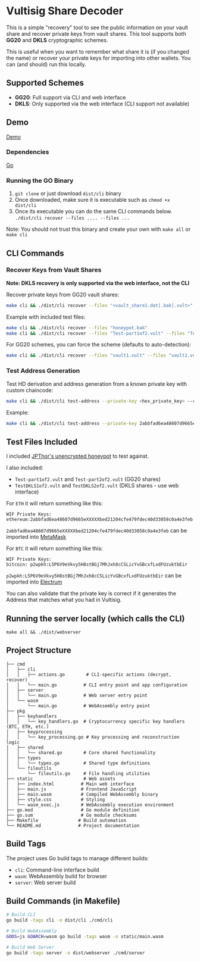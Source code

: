 # Vultisig Share Decoder

This is a simple "recovery" tool to see the public information on your vault share and recover private keys from vault shares. This tool supports both **GG20** and **DKLS** cryptographic schemes.

This is useful when you want to remember what share it is (if you changed the name) or recover your private keys for importing into other wallets.
You can (and should) run this locally.

## Supported Schemes
- **GG20**: Full support via CLI and web interface
- **DKLS**: Only supported via the web interface (CLI support not available)

## Demo
[Demo](https://vultisig-share-decoder.replit.app/?)

### Dependencies
[Go](https://go.dev/doc/install)

### Running the GO Binary
1. `git clone` or just download `dist/cli` binary
2. Once downloaded, make sure it is executable such as `chmod +x dist/cli`
3. Once its executable you can do the same CLI commands below. 
`./dist/cli recover --files .... --files ...`

Note: You should not trust this binary and create your own with `make all` or `make cli`

## CLI Commands

### Recover Keys from Vault Shares
**Note: DKLS recovery is only supported via the web interface, not the CLI**

Recover private keys from GG20 vault shares:
```bash
make cli && ./dist/cli recover --files "<vault_share1.dat|.bak|.vult>" --files "<vault_share2.dat|.bak|.vult>"
```

Example with included test files:
```bash
make cli && ./dist/cli recover --files "honeypot.bak"
make cli && ./dist/cli recover --files "Test-part1of2.vult" --files "Test-part2of2.vult"
```

For GG20 schemes, you can force the scheme (defaults to auto-detection):
```bash
make cli && ./dist/cli recover --files "vault1.vult" --files "vault2.vult" --scheme gg20
```

### Test Address Generation
Test HD derivation and address generation from a known private key with custom chaincode:

```bash
make cli && ./dist/cli test-address --private-key <hex_private_key> --chaincode <hex_chaincode>
```

Example:
```bash
make cli && ./dist/cli test-address --private-key 2abbfad6ea48607d9665e123456789bed21204cfe479fdec40d33058c0a4e3fe --chaincode e2f8c4826d6d23407cff45498b940f52756c3056fa1bcba0cb7f6bafc2478eac
```

## Test Files Included

I included [JPThor's unencrypted honeypot](https://github.com/jpthor/blockchain/blob/master/vultisig-JP%20Honeypot%20Vault-2024-09-2of3-e8e5-iPad-D3842FFB838E.bak) to test against.

I also included:
- `Test-part1of2.vult` and `Test-part2of2.vult` (GG20 shares)
- `TestDKLS1of2.vult` and `TestDKLS2of2.vult` (DKLS shares - use web interface)

For `ETH` it will return something like this:
```
WIF Private Keys:
ethereum:2abbfad6ea48607d9665eXXXXXbed21204cfe479fdec40d33058c0a4e3feb
```

`2abbfad6ea48607d9665eXXXXXbed21204cfe479fdec40d33058c0a4e3feb` can be imported into [MetaMask](https://metamask.io/)

For `BTC` it will return something like this:
```
WIF Private Keys:
bitcoin: p2wpkh:L5P6V9eVkvy5H8stBGj7MhJxh8cCSLicYvGBcxfLxdFUzuktbEir
```

`p2wpkh:L5P6V9eVkvy5H8stBGj7MhJxh8cCSLicYvGBcxfLxdFUzuktbEir` can be imported into [Electrum](https://electrum.org/#download)

You can also validate that the private key is correct if it generates the Address that matches what you had in Vultisig.


## Running the server locally (which calls the CLI)
`make all && ./dist/webserver`

## Project Structure
```
├── cmd
│   ├── cli
│   │   ├── actions.go        # CLI-specific actions (decrypt, recover)
│   │   └── main.go          # CLI entry point and app configuration
│   ├── server
│   │   └── main.go          # Web server entry point
│   └── wasm
│       └── main.go          # WebAssembly entry point
├── pkg
│   ├── keyhandlers
│   │   └── key_handlers.go  # Cryptocurrency specific key handlers (BTC, ETH, etc.)
│   ├── keyprocessing
│   │   └── key_processing.go # Key processing and reconstruction logic
│   ├── shared
│   │   └── shared.go        # Core shared functionality
│   ├── types
│   │   └── types.go         # Shared type definitions
│   └── fileutils
│       └── fileutils.go     # File handling utilities
├── static                   # Web assets
│   ├── index.html          # Main web interface
│   ├── main.js             # Frontend JavaScript
│   ├── main.wasm           # Compiled WebAssembly binary
│   ├── style.css           # Styling
│   └── wasm_exec.js        # WebAssembly execution environment
├── go.mod                  # Go module definition
├── go.sum                  # Go module checksums
├── Makefile               # Build automation
└── README.md              # Project documentation
```

## Build Tags

The project uses Go build tags to manage different builds:
- `cli`: Command-line interface build
- `wasm`: WebAssembly build for browser
- `server`: Web server build


## Build Commands (in Makefile)

```bash
# Build CLI
go build -tags cli -o dist/cli ./cmd/cli

# Build WebAssembly
GOOS=js GOARCH=wasm go build -tags wasm -o static/main.wasm

# Build Web Server
go build -tags server -o dist/webserver ./cmd/server


